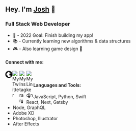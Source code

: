 ## Hey. I'm [Josh][website] 👋

### Full Stack Web Developer

- 🎯 - 2022 Goal: Finish building my app!
- 📚 - Currently learning new algorithms & data structures
- 🎮 - Also learning game design 👾

#### Connect with me:

[<img align="left" alt="JoshCourtney.com" width="22px" src="https://raw.githubusercontent.com/iconic/open-iconic/master/svg/globe.svg" />][website]
[<img align="left" alt="My Twitter" width="22px" src="https://cdn.jsdelivr.net/npm/simple-icons@v3/icons/twitter.svg" />][twitter]
[<img align="left" alt="My Instagram" width="22px" src="https://cdn.jsdelivr.net/npm/simple-icons@v3/icons/instagram.svg" />][instagram]
[<img align="left" alt="My LinkedIn" width="22px" src="https://cdn.jsdelivr.net/npm/simple-icons@v3/icons/linkedin.svg" />][linkedin]

<br/>

#### Languages and Tools:

- JavaScript, Python, Swift
- React, Next, Gatsby
- Node, GraphQL
- Adobe XD
- Photoshop, Illustrator
- After Effects

[website]: https://joshcourtney.com
[course]: https://www.udemy.com/share/103IHM/
[twitter]: https://twitter.com/joshrcourtney
[instagram]: https://www.instagram.com/joshrcourtney/
[linkedin]: https://www.linkedin.com/in/josh-courtney-714419a8/
